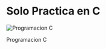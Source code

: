 # Solo Practica en C
![Programacion C](https://github.com/DiegoJDArias/SoloPracticaC/assets/97647686/5be8843d-6a6c-48cc-86b1-aa8522c096ab)

Programacion C
